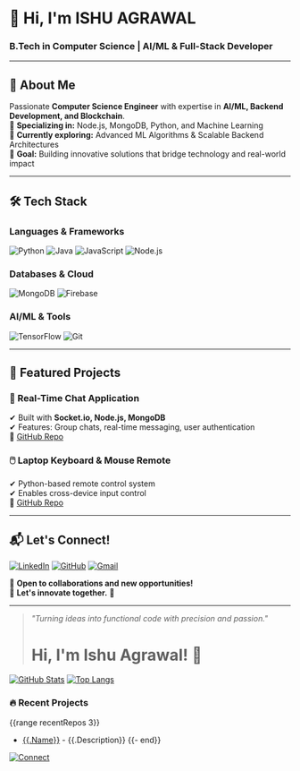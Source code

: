 # **👋 Hi, I'm ISHU AGRAWAL**  
### **B.Tech in Computer Science | AI/ML & Full-Stack Developer**  

---

## **🌟 About Me**  
Passionate **Computer Science Engineer** with expertise in **AI/ML, Backend Development, and Blockchain**.  
🔹 **Specializing in:** Node.js, MongoDB, Python, and Machine Learning  
🔹 **Currently exploring:** Advanced ML Algorithms & Scalable Backend Architectures  
🔹 **Goal:** Building innovative solutions that bridge technology and real-world impact  

---

## **🛠️ Tech Stack**  

### **Languages & Frameworks**  
![Python](https://img.shields.io/badge/Python-3776AB?style=for-the-badge&logo=python&logoColor=white)
![Java](https://img.shields.io/badge/Java-007396?style=for-the-badge&logo=java&logoColor=white)
![JavaScript](https://img.shields.io/badge/JavaScript-F7DF1E?style=for-the-badge&logo=javascript&logoColor=black)
![Node.js](https://img.shields.io/badge/Node.js-339933?style=for-the-badge&logo=node.js&logoColor=white)

### **Databases & Cloud**  
![MongoDB](https://img.shields.io/badge/MongoDB-4EA94B?style=for-the-badge&logo=mongodb&logoColor=white)
![Firebase](https://img.shields.io/badge/Firebase-FFCA28?style=for-the-badge&logo=firebase&logoColor=black)

### **AI/ML & Tools**  
![TensorFlow](https://img.shields.io/badge/TensorFlow-FF6F00?style=for-the-badge&logo=tensorflow&logoColor=white)
![Git](https://img.shields.io/badge/Git-F05032?style=for-the-badge&logo=git&logoColor=white)

---

## **🚀 Featured Projects**  

### **💬 Real-Time Chat Application**  
✔ Built with **Socket.io, Node.js, MongoDB**  
✔ Features: Group chats, real-time messaging, user authentication  
🔗 [GitHub Repo](https://github.com/Ishu6129/GROUP_CHAT_App.)  

### **🖱️ Laptop Keyboard & Mouse Remote**  
✔ Python-based remote control system  
✔ Enables cross-device input control  
🔗 [GitHub Repo](https://github.com/Ishu6129/YT-MV_CONTROLLER)  

---

## **📬 Let's Connect!**  

[![LinkedIn](https://img.shields.io/badge/LinkedIn-0077B5?style=for-the-badge&logo=linkedin&logoColor=white)](https://www.linkedin.com/in/ishu-agrawal-6b9286289/)
[![GitHub](https://img.shields.io/badge/GitHub-181717?style=for-the-badge&logo=github&logoColor=white)](https://github.com/Ishu6129)
[![Gmail](https://img.shields.io/badge/Gmail-D14836?style=for-the-badge&logo=gmail&logoColor=white)](mailto:ishuagrawal6129@gmail.com)  

🔹 **Open to collaborations and new opportunities!**  
🔹 **Let's innovate together.** 🚀  

---

> *"Turning ideas into functional code with precision and passion."*
>
> # Hi, I'm Ishu Agrawal! 👋

[![GitHub Stats](https://github-readme-stats.vercel.app/api?username=Ishu6129&show_icons=true&theme=dark)](https://github.com/Ishu6129)
[![Top Langs](https://github-readme-stats.vercel.app/api/top-langs/?username=Ishu6129&layout=compact)](https://github.com/Ishu6129)

### 🔥 Recent Projects
{{range recentRepos 3}}
- [{{.Name}}]({{.URL}}) - {{.Description}}
{{- end}}

[![Connect](https://img.shields.io/badge/LinkedIn-0077B5?style=for-the-badge&logo=linkedin&logoColor=white)](https://www.linkedin.com/in/ishu-agrawal-6b9286289/)

